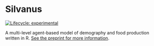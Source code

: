 # Silvanus

[![Lifecycle: experimental](https://img.shields.io/badge/lifecycle-experimental-orange.svg)](https://lifecycle.r-lib.org/articles/stages.html#experimental)

A multi-level agent-based model of demography and food production written in R. [See the preprint for more information](https://osf.io/preprints/socarxiv/5be6a/).
